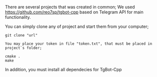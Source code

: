 There are several projects that was created in common;
We used https://github.com/reo7sp/tgbot-cpp based on Telegram API for main functionality.

You can simply clone any of project and start them from your computer;

``` 
git clone "url"

You may place your token in file "token.txt", that must be placed in project`s folder;

cmake .
make

``` 
In addition, you must install all dependecies for TgBot-Cpp
